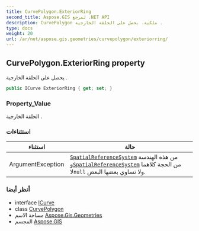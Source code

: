 ```yaml
---
title: CurvePolygon.ExteriorRing
second_title: Aspose.GIS لمرجع .NET API
description: CurvePolygon ملكية. يحصل على الحلقة الخارجية .
type: docs
weight: 20
url: /ar/net/aspose.gis.geometries/curvepolygon/exteriorring/
---
```

## CurvePolygon.ExteriorRing property

يحصل على الحلقة الخارجية .

```csharp
public ICurve ExteriorRing { get; set; }
```

### Property_Value

الحلقة الخارجية .

### استثناءات

| استثناء | حالة |
| --- | --- |
| ArgumentException | [`SpatialReferenceSystem`](../../igeometry/spatialreferencesystem/) من هذه الهندسة و[`SpatialReferenceSystem`](../spatialreferencesystem/) من الحجة كلاهما لا`null` ولا تساوي بعضها البعض. |

### أنظر أيضا

* interface [ICurve](../../icurve/)
* class [CurvePolygon](../)
* مساحة الاسم [Aspose.Gis.Geometries](../../curvepolygon/)
* المجسم [Aspose.GIS](../../../)


